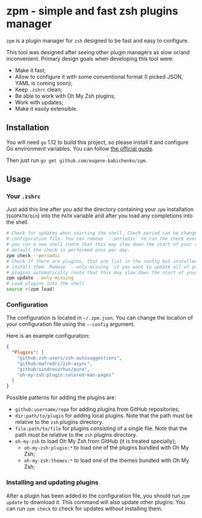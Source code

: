 # zpm - simple and fast zsh plugins manager

`zpm` is a plugin manager for `zsh` designed to be fast and easy to configure.

This tool was designed after seeing other plugin managers as slow or/and
inconvenient. Primary design goals when developing this tool were:

- Make it fast;
- Allow to configure it with some conventional format (I picked JSON, YAML is
  coming soon);
- Keep `.zshrc` clean;
- Be able to work with Oh My Zsh plugins;
- Work with updates;
- Make it easily extensible.

## Installation

You will need `go` 1.12 to build this project, so please install it and
configure Go environment variables. You can follow
[the official guide][go-guide].

Then just run `go get github.com/eugene-babichenko/zpm`.

## Usage

### Your `.zshrc`

Just add this line after you add the directory containing your `zpm`
installation (`$GOPATH/bin`) into the `PATH` variable and after you load any
completions into the shell.

```bash
# Check for updates when starting the shell. Check period can be changed in the
# configuration file. You can remove `--periodic` to run the check every time
# you run a new shell (note that this may slow down the start of your shell). By
# default the check is performed once per day.
zpm check --periodic
# Check if there are plugins, that are list in the config but installed, and
# install them. Remove `--only-missing` if you want to update all of your
# plugins automatically (note that this may slow down the start of your shell).
zpm update --only-missing
# Load plugins into the shell
source <(zpm load)
```

### Configuration

The configuration is located in `~/.zpm.json`. You can change the location of
your configuration file using the `--config` argument.

Here is an example configuration:

```json
{
  "Plugins": [
    "github:zsh-users/zsh-autosuggestions",
    "github:mafredri/zsh-async",
    "github:sindresorhus/pure",
    "oh-my-zsh:plugin:colored-man-pages"
  ]
}
```

Possible patterns for adding the plugins are:

* `github:username/repo` for adding plugins from GitHub repositories;
* `dir:path/to/plugin` for adding local plugins. Note that the path must be
  relative to the `zsh` plugins directory.
* `file:path/to/file` for plugins consisting of a single file. Note that the
  path must be relative to the `zsh` plugins directory.
* `oh-my-zsh` to load Oh My Zsh from GitHub (it is treated specially);
  * `oh-my-zsh:plugin:*` to load one of the plugins bundled with Oh My Zsh;
  * `oh-my-zsh:themes:*` to load one of the themes bundled with Oh My Zsh;

### Installing and updating plugins

After a plugin has been added to the configuration file, you should run
`zpm update` to download it. This command will also update other plugins. You
can run `zpm check` to check for updates without installing them.

[go-guide]: https://golang.org/doc/install

